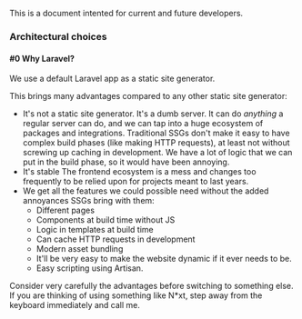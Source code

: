 This is a document intented for current and future developers.

### Architectural choices

#### #0 Why Laravel?
We use a default Laravel app as a static site generator.

This brings many advantages compared to any other static site generator:

* It's not a static site generator. It's a dumb server.
  It can do _anything_ a regular server can do, and we can tap into a huge ecosystem of packages and integrations.
  Traditional SSGs don't make it easy to have complex build phases (like making HTTP requests), at least not without
  screwing up
  caching in development. We have a lot of logic that we can put in the build phase, so it would have been annoying.
* It's stable
  The frontend ecosystem is a mess and changes too frequently to be relied upon for projects meant to last years.
* We get all the features we could possible need without the added annoyances SSGs bring with them:
    * Different pages
    * Components at build time without JS
    * Logic in templates at build time
    * Can cache HTTP requests in development
    * Modern asset bundling
    * It'll be very easy to make the website dynamic if it ever needs to be.
    * Easy scripting using Artisan.

Consider very carefully the advantages before switching to something else. If you are thinking of using something like
N*xt, step away from the keyboard immediately and call me.
